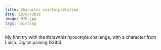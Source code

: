 ```yaml
---
title: Character reinterpretation
date: 10/07/2018
image: 070.jpg
tags: painting
---
```


My first try with the #drawthisinyourstyle challenge, with a character from Loish.
Digital paining (Krita).
